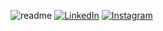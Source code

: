 ![readme](https://github.com/user-attachments/assets/c7a9661a-9290-4349-b3aa-7f2ce06b9b67)
[![LinkedIn](https://img.shields.io/badge/LinkedIn-%230077B5.svg?logo=linkedin&logoColor=white)](https://www.linkedin.com/in/rakha-fausta-17aba1286/) 
[![Instagram](https://img.shields.io/badge/Instagram-%23E4405F.svg?logo=Instagram&logoColor=white)](https://instagram.com/https://www.instagram.com/rakhaafd/)
